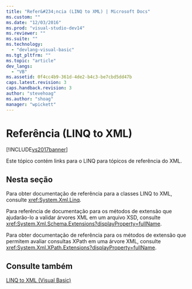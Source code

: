 ```yaml
---
title: "Refer&#234;ncia (LINQ to XML) | Microsoft Docs"
ms.custom: ""
ms.date: "12/03/2016"
ms.prod: "visual-studio-dev14"
ms.reviewer: ""
ms.suite: ""
ms.technology: 
  - "devlang-visual-basic"
ms.tgt_pltfrm: ""
ms.topic: "article"
dev_langs: 
  - "VB"
ms.assetid: 0f4cc4b9-361d-4de2-b4c3-be7cbd5dd47b
caps.latest.revision: 3
caps.handback.revision: 3
author: "stevehoag"
ms.author: "shoag"
manager: "wpickett"
---
```

# Refer&#234;ncia (LINQ to XML)
[!INCLUDE[vs2017banner](../../../../csharp/includes/vs2017banner.md)]

Este tópico contém links para o LINQ para tópicos de referência do XML.  
  
## Nesta seção  
 Para obter documentação de referência para a classes LINQ to XML, consulte <xref:System.Xml.Linq>.  
  
 Para referência de documentação para os métodos de extensão que ajudarão\-lo a validar árvores XML em um arquivo XSD, consulte <xref:System.Xml.Schema.Extensions?displayProperty=fullName>.  
  
 Para obter documentação de referência para os métodos de extensão que permitem avaliar consultas XPath em uma árvore XML, consulte <xref:System.Xml.XPath.Extensions?displayProperty=fullName>.  
  
## Consulte também  
 [LINQ to XML \(Visual Basic\)](../../../../visual-basic/programming-guide/concepts/linq/linq-to-xml.md)